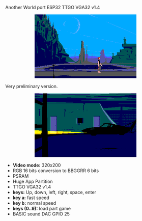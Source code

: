 Another World port ESP32 TTGO VGA32 v1.4

<center><img src='https://raw.githubusercontent.com/rpsubc8/ESP32TinyAnotherWorld/main/preview/previewAnother.gif'></center>

Very preliminary version.

<center><img src='https://raw.githubusercontent.com/rpsubc8/ESP32TinyAnotherWorld/main/preview/previewAnotherCar.gif'></center>

<ul>
 <li><b>Video mode:</b> 320x200</li>
 <li>RGB 16 bits conversion to BBGGRR 6 bits</li>
 <li>PSRAM</li>
 <li>Huge App Partition</li>
 <li>TTGO VGA32 v1.4</li>
 <li><b>keys:</b> Up, down, left, right, space, enter</li>
 <li><b>key a:</b> fast speed</li>
 <li><b>key b:</b> normal speed</li>
 <li><b>keys (0..9):</b> load part game</li>
 <li>BASIC sound DAC GPIO 25</li>
</ul>
